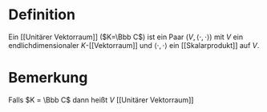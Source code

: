 # Definition
Ein [[Unitärer Vektorraum]] ($K=\Bbb C$) ist ein Paar $(V, \langle \cdot, \cdot \rangle)$ mit $V$ ein endlichdimensionaler $K$-[[Vektorraum]] und $\langle \cdot , \cdot \rangle$ ein [[Skalarprodukt]] auf $V$.
# Bemerkung
Falls $K = \Bbb C$ dann heißt $V$ [[Unitärer Vektorraum]]